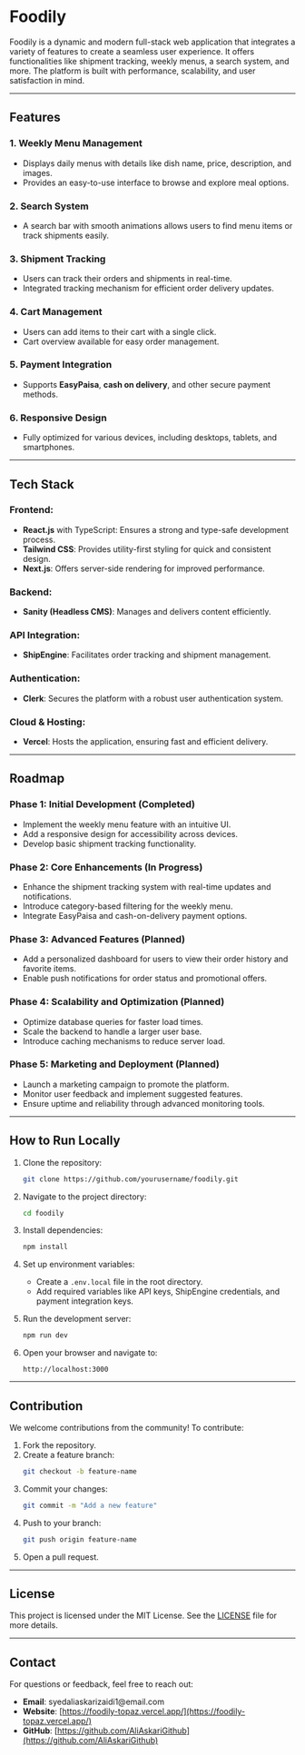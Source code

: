 # Foodily

Foodily is a dynamic and modern full-stack web application that integrates a variety of features to create a seamless user experience. It offers functionalities like shipment tracking, weekly menus, a search system, and more. The platform is built with performance, scalability, and user satisfaction in mind.

---

## Features

### 1. **Weekly Menu Management**

- Displays daily menus with details like dish name, price, description, and images.
- Provides an easy-to-use interface to browse and explore meal options.

### 2. **Search System**

- A search bar with smooth animations allows users to find menu items or track shipments easily.

### 3. **Shipment Tracking**

- Users can track their orders and shipments in real-time.
- Integrated tracking mechanism for efficient order delivery updates.

### 4. **Cart Management**

- Users can add items to their cart with a single click.
- Cart overview available for easy order management.

### 5. **Payment Integration**

- Supports **EasyPaisa**, **cash on delivery**, and other secure payment methods.

### 6. **Responsive Design**

- Fully optimized for various devices, including desktops, tablets, and smartphones.

---

## Tech Stack

### **Frontend:**

- **React.js** with TypeScript: Ensures a strong and type-safe development process.
- **Tailwind CSS**: Provides utility-first styling for quick and consistent design.
- **Next.js**: Offers server-side rendering for improved performance.

### **Backend:**

- **Sanity (Headless CMS)**: Manages and delivers content efficiently.

### **API Integration:**

- **ShipEngine**: Facilitates order tracking and shipment management.

### **Authentication:**

- **Clerk**: Secures the platform with a robust user authentication system.

### **Cloud & Hosting:**

- **Vercel**: Hosts the application, ensuring fast and efficient delivery.

---

## Roadmap

### **Phase 1: Initial Development** (Completed)

- Implement the weekly menu feature with an intuitive UI.
- Add a responsive design for accessibility across devices.
- Develop basic shipment tracking functionality.

### **Phase 2: Core Enhancements** (In Progress)

- Enhance the shipment tracking system with real-time updates and notifications.
- Introduce category-based filtering for the weekly menu.
- Integrate EasyPaisa and cash-on-delivery payment options.

### **Phase 3: Advanced Features** (Planned)

- Add a personalized dashboard for users to view their order history and favorite items.
- Enable push notifications for order status and promotional offers.

### **Phase 4: Scalability and Optimization** (Planned)

- Optimize database queries for faster load times.
- Scale the backend to handle a larger user base.
- Introduce caching mechanisms to reduce server load.

### **Phase 5: Marketing and Deployment** (Planned)

- Launch a marketing campaign to promote the platform.
- Monitor user feedback and implement suggested features.
- Ensure uptime and reliability through advanced monitoring tools.

---

## How to Run Locally

1. Clone the repository:

   ```bash
   git clone https://github.com/yourusername/foodily.git
   ```

2. Navigate to the project directory:

   ```bash
   cd foodily
   ```

3. Install dependencies:

   ```bash
   npm install
   ```

4. Set up environment variables:

   - Create a `.env.local` file in the root directory.
   - Add required variables like API keys, ShipEngine credentials, and payment integration keys.

5. Run the development server:

   ```bash
   npm run dev
   ```

6. Open your browser and navigate to:

   ```
   http://localhost:3000
   ```

---

## Contribution

We welcome contributions from the community! To contribute:

1. Fork the repository.
2. Create a feature branch:
   ```bash
   git checkout -b feature-name
   ```
3. Commit your changes:
   ```bash
   git commit -m "Add a new feature"
   ```
4. Push to your branch:
   ```bash
   git push origin feature-name
   ```
5. Open a pull request.

---

## License

This project is licensed under the MIT License. See the [LICENSE](./LICENSE) file for more details.

---

## Contact

For questions or feedback, feel free to reach out:

- **Email**: syedaliaskarizaidi1\@email.com
- **Website**: [https://foodily-topaz.vercel.app/](https://foodily-topaz.vercel.app/)
- **GitHub**: [https://github.com/AliAskariGithub](https://github.com/AliAskariGithub)
